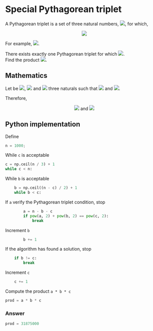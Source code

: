 # Special Pythagorean triplet

<!-- a<b<c -->
A Pythagorean triplet is a set of three natural numbers, <img src="https://latex.codecogs.com/svg.latex?a%3Cb%3Cc">, for which,

<p align="center">
    <!-- a^2+b^2=c^2 -->
    <img src="https://latex.codecogs.com/svg.latex?a%5E2%2Bb%5E2%3Dc%5E2">
</p>

<!-- 3^2+4^2=9+16=25=5^2 -->
For example, <img src="https://latex.codecogs.com/svg.latex?3%5E2%2B4%5E2%3D9%2B16%3D25%3D5%5E2">.

<!-- a+b+c=1000 -->
There exists exactly one Pythagorean triplet for which <img src="https://latex.codecogs.com/svg.latex?a%2Bb%2Bc%3D1000">.  
Find the product <img src="https://latex.codecogs.com/svg.latex?abc">.

## Mathematics

Let be <img src="https://latex.codecogs.com/svg.latex?a">, <img src="https://latex.codecogs.com/svg.latex?b"> and <img src="https://latex.codecogs.com/svg.latex?c"> three naturals such that <img src="https://latex.codecogs.com/svg.latex?a%3Cb%3Cc"> and <img src="https://latex.codecogs.com/svg.latex?a%2Bb%2Bc%3Dn">.

Therefore,

<p align="center">
    <!-- c\geq\frac{n}{3}+1 -->
    <img src="https://latex.codecogs.com/svg.latex?c%5Cgeq%5Cfrac%7Bn%7D%7B3%7D%2B1"> and
    <!-- b\geq\frac{n-c}{2}+1 -->
    <img src="https://latex.codecogs.com/svg.latex?b%5Cgeq%5Cfrac%7Bn-c%7D%7B2%7D%2B1">
</p>

## Python implementation

Define

```python
n = 1000;
```

While `c` is acceptable

```python
c = np.ceil(n / 3) + 1
while c < n:
```

While `b` is acceptable

```python
    b = np.ceil((n - c) / 2) + 1
    while b < c:
```

If `a` verify the Pythagorean triplet condition, stop

```python
        a = n - b - c
        if pow(a, 2) + pow(b, 2) == pow(c, 2):
            break
```

Increment `b`

```python
        b += 1
```

If the algorithm has found a solution, stop

```python
    if b != c:
        break
```

Increment `c`

```python
    c += 1
```

Compute the product `a * b * c`

```python
prod = a * b * c
```

### Answer

```python
prod = 31875000
```
